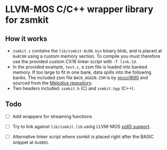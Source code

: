 # LLVM-MOS C/C++ wrapper library for zsmkit

## How it works

- `zsmkit.c` contains the `lib/zsmkit-8c00.bin` binary
  blob, and is placed at `0x8C00` using a custom memory section.
  To compile you must therefore use the provided custom CX16 linker script with
  `-T link.ld`.
- In the provided example, `test.c`, a zsm file is loaded into banked
  memory. If too large to fit in one bank, data spills into the following banks.
  The included zsm file `BACK_AGAIN.ZSM` is by [nicco1690](https://www.youtube.com/nicco1690)
  and sourced from the [Melodius repository](https://github.com/mooinglemur/melodius.git).
- Two headers included: `zsmkit.h` (C) and `zsmkit.hpp` (C++).

## Todo

- [ ] Add wrappers for streaming functions
- [ ] Try to link against `lib/zsmkit.lib` using LLVM-MOS [xo65 support](https://llvm-mos.org/wiki/Cc65_integration).
- [ ] Alternative linker script where zsmkit is placed right after the BASIC snippet at `0x0801`.


